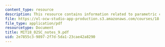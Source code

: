 ```yaml
---
content_type: resource
description: This resource contains information related to parametric curves.
file: https://ol-ocw-studio-app-production.s3.amazonaws.com/courses/18-02sc-multivariable-calculus-fall-2010/2e7855c398972f7d5da123cae42a8290_MIT18_02SC_notes_9.pdf
file_type: application/pdf
resourcetype: Document
title: MIT18_02SC_notes_9.pdf
uid: 2e7855c3-9897-2f7d-5da1-23cae42a8290
---
```

